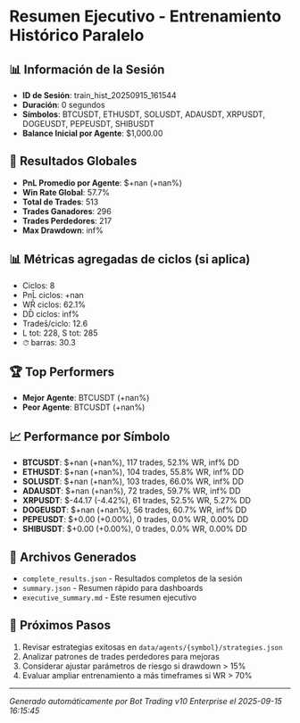 # Resumen Ejecutivo - Entrenamiento Histórico Paralelo

## 📊 Información de la Sesión
- **ID de Sesión**: train_hist_20250915_161544
- **Duración**: 0 segundos
- **Símbolos**: BTCUSDT, ETHUSDT, SOLUSDT, ADAUSDT, XRPUSDT, DOGEUSDT, PEPEUSDT, SHIBUSDT
- **Balance Inicial por Agente**: $1,000.00

## 🎯 Resultados Globales
- **PnL Promedio por Agente**: $+nan (+nan%)
- **Win Rate Global**: 57.7%
- **Total de Trades**: 513
- **Trades Ganadores**: 296
- **Trades Perdedores**: 217
- **Max Drawdown**: inf%

## 📊 Métricas agregadas de ciclos (si aplica)
- Ciclos: 8
- PnL̄ ciclos: +nan
- WR̄ ciclos: 62.1%
- DD̄ ciclos: inf%
- Trades̄/ciclo: 12.6
- L tot: 228, S tot: 285
- ⏱̄ barras: 30.3


## 🏆 Top Performers
- **Mejor Agente**: BTCUSDT (+nan%)
- **Peor Agente**: BTCUSDT (+nan%)

## 📈 Performance por Símbolo
- **BTCUSDT**: $+nan (+nan%), 117 trades, 52.1% WR, inf% DD
- **ETHUSDT**: $+nan (+nan%), 104 trades, 55.8% WR, inf% DD
- **SOLUSDT**: $+nan (+nan%), 103 trades, 66.0% WR, inf% DD
- **ADAUSDT**: $+nan (+nan%), 72 trades, 59.7% WR, inf% DD
- **XRPUSDT**: $-44.17 (-4.42%), 61 trades, 52.5% WR, 5.27% DD
- **DOGEUSDT**: $+nan (+nan%), 56 trades, 60.7% WR, inf% DD
- **PEPEUSDT**: $+0.00 (+0.00%), 0 trades, 0.0% WR, 0.00% DD
- **SHIBUSDT**: $+0.00 (+0.00%), 0 trades, 0.0% WR, 0.00% DD

## 📁 Archivos Generados
- `complete_results.json` - Resultados completos de la sesión
- `summary.json` - Resumen rápido para dashboards
- `executive_summary.md` - Este resumen ejecutivo

## 🎯 Próximos Pasos
1. Revisar estrategias exitosas en `data/agents/{symbol}/strategies.json`
2. Analizar patrones de trades perdedores para mejoras
3. Considerar ajustar parámetros de riesgo si drawdown > 15%
4. Evaluar ampliar entrenamiento a más timeframes si WR > 70%

---
*Generado automáticamente por Bot Trading v10 Enterprise el 2025-09-15 16:15:45*

